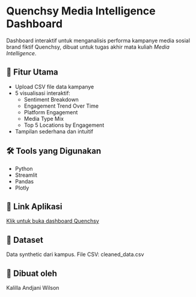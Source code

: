 # Quenchsy Media Intelligence Dashboard

Dashboard interaktif untuk menganalisis performa kampanye media sosial brand fiktif Quenchsy, dibuat untuk tugas akhir mata kuliah *Media Intelligence*.

## 🧩 Fitur Utama
- Upload CSV file data kampanye
- 5 visualisasi interaktif:
  - Sentiment Breakdown
  - Engagement Trend Over Time
  - Platform Engagement
  - Media Type Mix
  - Top 5 Locations by Engagement
- Tampilan sederhana dan intuitif

## 🛠 Tools yang Digunakan
- Python
- Streamlit
- Pandas
- Plotly

## 🚀 Link Aplikasi
[Klik untuk buka dashboard Quenchsy](https://kalillawilson-intelegensi-k.streamlit.app)

## 📁 Dataset
Data synthetic dari kampus. File CSV: cleaned_data.csv

## 👤 Dibuat oleh
Kalilla Andjani Wilson

